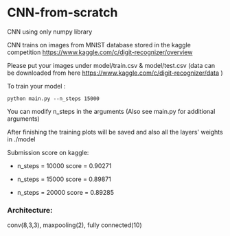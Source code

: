 # CNN-from-scratch

CNN using only numpy library

CNN trains on images from MNIST database stored in the kaggle competition https://www.kaggle.com/c/digit-recognizer/overview

Please put your images under model/train.csv & model/test.csv (data can be downloaded from here https://www.kaggle.com/c/digit-recognizer/data )

To train your model :

```
python main.py --n_steps 15000
```

You can modify n_steps in the arguments (Also see main.py for additional arguments)

After finishing the training plots will be saved and also all the layers' weights in ./model

Submission score on kaggle:

- n_steps = 10000    score = 0.90271

- n_steps = 15000    score = 0.89871

- n_steps = 20000    score = 0.89285



### Architecture:
conv(8,3,3), maxpooling(2), fully connected(10)
